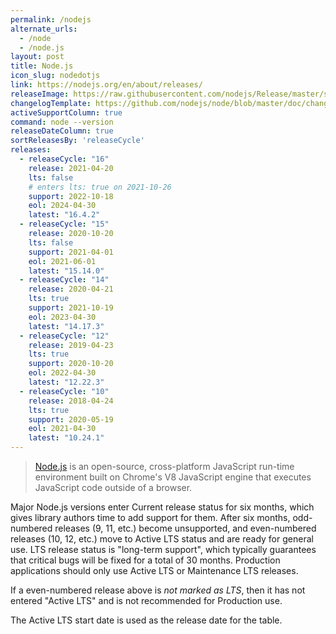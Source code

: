```yaml
---
permalink: /nodejs
alternate_urls:
  - /node
  - /node.js
layout: post
title: Node.js
icon_slug: nodedotjs
link: https://nodejs.org/en/about/releases/
releaseImage: https://raw.githubusercontent.com/nodejs/Release/master/schedule.svg?sanitize=true
changelogTemplate: https://github.com/nodejs/node/blob/master/doc/changelogs/CHANGELOG_V__RELEASE_CYCLE__.md#__LATEST__
activeSupportColumn: true
command: node --version
releaseDateColumn: true
sortReleasesBy: 'releaseCycle'
releases:
  - releaseCycle: "16"
    release: 2021-04-20
    lts: false
    # enters lts: true on 2021-10-26
    support: 2022-10-18
    eol: 2024-04-30
    latest: "16.4.2"
  - releaseCycle: "15"
    release: 2020-10-20
    lts: false
    support: 2021-04-01
    eol: 2021-06-01
    latest: "15.14.0"
  - releaseCycle: "14"
    release: 2020-04-21
    lts: true
    support: 2021-10-19
    eol: 2023-04-30
    latest: "14.17.3"
  - releaseCycle: "12"
    release: 2019-04-23
    lts: true
    support: 2020-10-20
    eol: 2022-04-30
    latest: "12.22.3"
  - releaseCycle: "10"
    release: 2018-04-24
    lts: true
    support: 2020-05-19
    eol: 2021-04-30
    latest: "10.24.1"
---
```


> [Node.js](https://nodejs.org/) is an open-source, cross-platform JavaScript run-time environment built on Chrome's V8 JavaScript engine that executes JavaScript code outside of a browser.

Major Node.js versions enter Current release status for six months, which gives library authors time to add support for them. After six months, odd-numbered releases (9, 11, etc.) become unsupported, and even-numbered releases (10, 12, etc.) move to Active LTS status and are ready for general use. LTS release status is "long-term support", which typically guarantees that critical bugs will be fixed for a total of 30 months. Production applications should only use Active LTS or Maintenance LTS releases.

If a even-numbered release above is _not marked as LTS_, then it has not entered "Active LTS" and is not recommended for Production use.

The Active LTS start date is used as the release date for the table.
